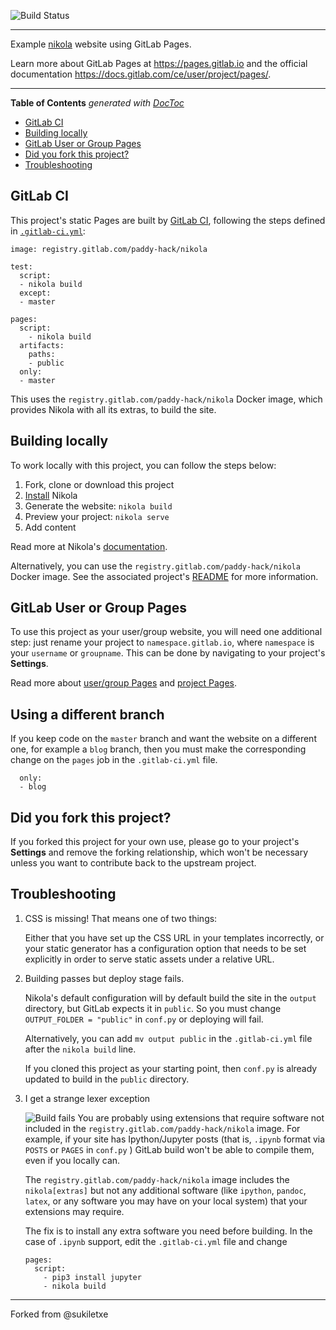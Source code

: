 ﻿![Build Status](https://gitlab.com/pages/nikola/badges/master/build.svg)

---

Example [nikola] website using GitLab Pages.

Learn more about GitLab Pages at https://pages.gitlab.io and the official
documentation https://docs.gitlab.com/ce/user/project/pages/.

---

<!-- START doctoc generated TOC please keep comment here to allow auto update -->
<!-- DON'T EDIT THIS SECTION, INSTEAD RE-RUN doctoc TO UPDATE -->
**Table of Contents**  *generated with [DocToc](https://github.com/thlorenz/doctoc)*

- [GitLab CI](#gitlab-ci)
- [Building locally](#building-locally)
- [GitLab User or Group Pages](#gitlab-user-or-group-pages)
- [Did you fork this project?](#did-you-fork-this-project)
- [Troubleshooting](#troubleshooting)

<!-- END doctoc generated TOC please keep comment here to allow auto update -->

## GitLab CI

This project's static Pages are built by [GitLab CI][ci], following the steps
defined in [`.gitlab-ci.yml`](.gitlab-ci.yml):

```
image: registry.gitlab.com/paddy-hack/nikola

test:
  script:
  - nikola build
  except:
  - master

pages:
  script:
    - nikola build
  artifacts:
    paths:
    - public
  only:
  - master
```

This uses the `registry.gitlab.com/paddy-hack/nikola` Docker image,
which provides Nikola with all its extras, to build the site.

## Building locally

To work locally with this project, you can follow the steps below:

1. Fork, clone or download this project
1. [Install][] Nikola
1. Generate the website: `nikola build`
1. Preview your project: `nikola serve`
1. Add content

Read more at Nikola's [documentation][].

Alternatively, you can use the `registry.gitlab.com/paddy-hack/nikola`
Docker image.  See the associated project's [README][image-readme] for
more information.

## GitLab User or Group Pages

To use this project as your user/group website, you will need one additional
step: just rename your project to `namespace.gitlab.io`, where `namespace` is
your `username` or `groupname`. This can be done by navigating to your
project's **Settings**.

Read more about [user/group Pages][userpages] and [project Pages][projpages].

## Using a different branch

If you keep code on the `master` branch and want the website on a different one,
for example a `blog` branch, then you must make the corresponding change
on the `pages` job in the `.gitlab-ci.yml` file.

```
  only:
  - blog
```


## Did you fork this project?

If you forked this project for your own use, please go to your project's
**Settings** and remove the forking relationship, which won't be necessary
unless you want to contribute back to the upstream project.

## Troubleshooting

1. CSS is missing! That means one of two things:

    Either that you have set up the CSS URL in your templates incorrectly, or
    your static generator has a configuration option that needs to be set explicitly
    in order to serve static assets under a relative URL.

1. Building passes but deploy stage fails.

    Nikola's default configuration will by default build the site in the `output` directory,
    but GitLab expects it in  `public`.  So you must change
    `OUTPUT_FOLDER = "public"` in `conf.py` or deploying will fail.

    Alternatively, you can add `mv output public` in the `.gitlab-ci.yml` file
    after the `nikola build` line.

    If you cloned this project as your starting point, then `conf.py` is already updated
    to build in the `public` directory.

1. I get a strange lexer exception

    ![Build fails](https://i.imgur.com/e5nJVct.png)
    You are probably using extensions that require software not included in the `registry.gitlab.com/paddy-hack/nikola` image.
    For example, if your site has Ipython/Jupyter posts
    (that is, `.ipynb` format via `POSTS` or `PAGES` in `conf.py` )
    GitLab build won't be able to compile them, even if you locally can.

    The `registry.gitlab.com/paddy-hack/nikola` image includes the `nikola[extras]` but not any
    additional software (like `ipython`, `pandoc`, `latex`, or any software you may
    have on your local system) that your extensions may require.

    The fix is to install any extra software you need before building.
    In the case of `.ipynb` support,  edit the `.gitlab-ci.yml` file and change

    ```
    pages:
      script:
        - pip3 install jupyter
        - nikola build
    ```

----

Forked from @sukiletxe

[ci]: https://about.gitlab.com/gitlab-ci/
[nikola]: https://getnikola.com/
[install]: https://getnikola.com/getting-started.html
[documentation]: https://getnikola.com/documentation.html
[userpages]: https://docs.gitlab.com/ce/user/project/pages/introduction.html#user-or-group-pages
[projpages]: https://docs.gitlab.com/ce/user/project/pages/introduction.html#project-pages
[image-readme]: https://gitlab.com/paddy-hack/nikola
